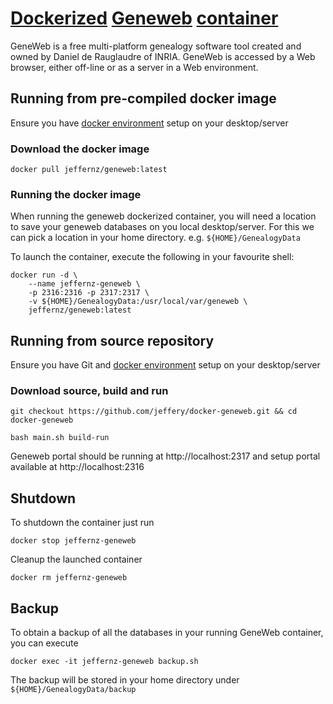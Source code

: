 # [Dockerized](https://www.docker.com/) [Geneweb](https://geneweb.tuxfamily.org/wiki/GeneWeb) [container](https://www.docker.com/resources/what-container)

GeneWeb is a free multi-platform genealogy software tool created and owned by Daniel de Rauglaudre of INRIA. GeneWeb is 
accessed by a Web browser, either off-line or as a server in a Web environment.

## Running from pre-compiled docker image

Ensure you have [docker environment](https://www.docker.com/products/docker-desktop) setup on your desktop/server

### Download the docker image
```
docker pull jeffernz/geneweb:latest
```

### Running the docker image

When running the geneweb dockerized container, you will need a location to save your geneweb databases on you local 
desktop/server. For this we can pick a location in your home directory. e.g. `${HOME}/GenealogyData`

To launch the container, execute the following in your favourite shell:

```
docker run -d \
    --name jeffernz-geneweb \
    -p 2316:2316 -p 2317:2317 \
    -v ${HOME}/GenealogyData:/usr/local/var/geneweb \
    jeffernz/geneweb:latest
```

## Running from source repository

Ensure you have Git and [docker environment](https://www.docker.com/products/docker-desktop) setup on your desktop/server

### Download source, build and run

```
git checkout https://github.com/jeffery/docker-geneweb.git && cd docker-geneweb
```

```
bash main.sh build-run
```

Geneweb portal should be running at http://localhost:2317 and setup portal available at http://localhost:2316

## Shutdown
To shutdown the container just run

```docker stop jeffernz-geneweb```

Cleanup the launched container

```docker rm jeffernz-geneweb```

## Backup

To obtain a backup of all the databases in your running GeneWeb container, you can execute

```
docker exec -it jeffernz-geneweb backup.sh
```

The backup will be stored in your home directory under `${HOME}/GenealogyData/backup`